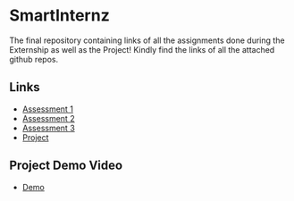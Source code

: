 # SmartInternz
The final repository containing links of all the assignments done during the Externship as well as the Project!
Kindly find the links of all the attached github repos.

## Links

- [Assessment 1](https://github.com/Pranshu5927/SmartInternz-Assessment1)
- [Assessment 2](https://github.com/Pranshu5927/SmartInternz-Assessment2)
- [Assessment 3](https://github.com/Pranshu5927/SmartInternz-Assessment3)
- [Project](https://github.com/Pranshu5927/Flight-Price-Prediction)

## Project Demo Video

- [Demo](https://drive.google.com/file/d/1JSKcqUNCJT6A7uIXNDVUIQzLw8DEANz7/view?usp=drivesdk)
